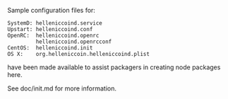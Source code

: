 Sample configuration files for:
```
SystemD: helleniccoind.service
Upstart: helleniccoind.conf
OpenRC:  helleniccoind.openrc
         helleniccoind.openrcconf
CentOS:  helleniccoind.init
OS X:    org.helleniccoin.helleniccoind.plist
```
have been made available to assist packagers in creating node packages here.

See doc/init.md for more information.
